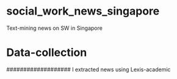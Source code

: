 # social_work_news_singapore
Text-mining news on SW in Singapore

# Data-collection
###################
I extracted news using Lexis-academic 
